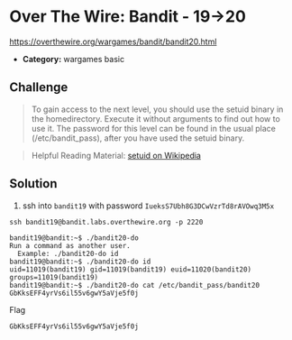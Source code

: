 # Over The Wire: Bandit - 19->20

https://overthewire.org/wargames/bandit/bandit20.html

- **Category:** wargames basic

## Challenge

> To gain access to the next level, you should use the setuid binary in the homedirectory. Execute it without arguments to find out how to use it. The password for this level can be found in the usual place (/etc/bandit_pass), after you have used the setuid binary.

> Helpful Reading Material: [setuid on Wikipedia](https://en.wikipedia.org/wiki/Setuid)

## Solution

1. ssh into `bandit19` with password `IueksS7Ubh8G3DCwVzrTd8rAVOwq3M5x`

```
ssh bandit19@bandit.labs.overthewire.org -p 2220

bandit19@bandit:~$ ./bandit20-do
Run a command as another user.
  Example: ./bandit20-do id
bandit19@bandit:~$ ./bandit20-do id
uid=11019(bandit19) gid=11019(bandit19) euid=11020(bandit20) groups=11019(bandit19)
bandit19@bandit:~$ ./bandit20-do cat /etc/bandit_pass/bandit20
GbKksEFF4yrVs6il55v6gwY5aVje5f0j
```

Flag
```
GbKksEFF4yrVs6il55v6gwY5aVje5f0j
```
